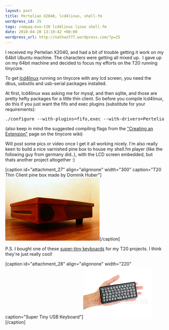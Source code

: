 ```yaml
---
layout: post
title: Pertelian X2040, lcd4linux, shell-fm
wordpress_id: 25
tags: compaq-evo-t20 lcd4linux linux shell-fm
date: 2010-04-20 13:19:42 +08:00
wordpress_url: http://nathanf77.wordpress.com/?p=25
---
```

I received my Pertelian X2040, and had a bit of trouble getting it work on my 64bit Ubuntu machine. The characters were getting all mixed up.  I gave up on my 64bit machine and decided to focus my efforts on the T20 running tinycore.

To get <a href="http://lcd4linux.bulix.org/">lcd4linux</a> running on tinycore with any lcd screen, you need the dbus, usbutils and usb-serial packages installed.

At first, lcd4linux was asking me for mysql, and then sqlite, and those are pretty hefty packages for a little thin client. So before you compile lcd4linux, do this if you just want the fifo and exec plugins (substitute for your requirements):
<pre>./configure --with-plugins=fifo,exec --with-drivers=Pertelian</pre>
(also keep in mind the suggested compiling flags from the <a href="http://wiki.tinycorelinux.com/tiki-index.php?page=Creating+Extensions">"Creating an Extension"</a> page on the tinycore wiki)

Will post some pics or video once I get it all working nicely. I'm also really keen to build a nice varnished pine box to house my shell.fm player (like the following guy from germany did..), with the LCD screen embedded, but thats another project altogether :)

[caption id="attachment_27" align="alignnone" width="300" caption="T20 Thin Client pine box made by Dominik Huber"]<a href="/images/posts/2010/04/thinclient.jpg"><img class="size-medium wp-image-27" title="thinclient" src="/images/posts/2010/04/thinclient.jpg?w=300" alt="T20 Thin Client pine box made by Dominik Huber" width="300" height="200" /></a>[/caption]

P.S. I bought one of these <a href="http://usb.brando.com/prod_detail.php?prod_id=00666">super-tiny keyboards</a> for my T20 projects. I think they're just really cool!

[caption id="attachment_28" align="alignnone" width="220" caption="Super Tiny USB Keyboard"]<a href="/images/posts/2010/04/supertiny-keyboard.jpg"><img class="size-full wp-image-28" title="Super Tiny USB Keyboard" src="/images/posts/2010/04/supertiny-keyboard.jpg" alt="Super Tiny USB Keyboard" width="220" height="165" /></a>[/caption]

